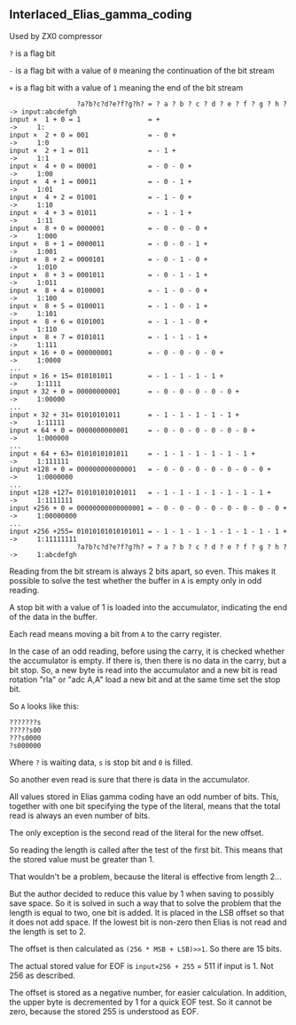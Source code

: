 ## Interlaced_Elias_gamma_coding

Used by ZX0 compressor

`?` is a flag bit

`-` is a flag bit with a value of `0` meaning the continuation of the bit stream

`+` is a flag bit with a value of `1` meaning the end of the bit stream


                     ?a?b?c?d?e?f?g?h? = ? a ? b ? c ? d ? e ? f ? g ? h ? -> input:abcdefgh
    input ×  1 + 0 = 1                 = +                                 ->     1:
    input ×  2 + 0 = 001               = - 0 +                             ->     1:0
    input ×  2 + 1 = 011               = - 1 +                             ->     1:1
    input ×  4 + 0 = 00001             = - 0 - 0 +                         ->     1:00
    input ×  4 + 1 = 00011             = - 0 - 1 +                         ->     1:01
    input ×  4 + 2 = 01001             = - 1 - 0 +                         ->     1:10
    input ×  4 + 3 = 01011             = - 1 - 1 +                         ->     1:11
    input ×  8 + 0 = 0000001           = - 0 - 0 - 0 +                     ->     1:000
    input ×  8 + 1 = 0000011           = - 0 - 0 - 1 +                     ->     1:001
    input ×  8 + 2 = 0000101           = - 0 - 1 - 0 +                     ->     1:010
    input ×  8 + 3 = 0001011           = - 0 - 1 - 1 +                     ->     1:011
    input ×  8 + 4 = 0100001           = - 1 - 0 - 0 +                     ->     1:100
    input ×  8 + 5 = 0100011           = - 1 - 0 - 1 +                     ->     1:101
    input ×  8 + 6 = 0101001           = - 1 - 1 - 0 +                     ->     1:110
    input ×  8 + 7 = 0101011           = - 1 - 1 - 1 +                     ->     1:111
    input × 16 + 0 = 000000001         = - 0 - 0 - 0 - 0 +                 ->     1:0000
    ...
    input × 16 + 15= 010101011         = - 1 - 1 - 1 - 1 +                 ->     1:1111
    input × 32 + 0 = 00000000001       = - 0 - 0 - 0 - 0 - 0 +             ->     1:00000
    ...
    input × 32 + 31= 01010101011       = - 1 - 1 - 1 - 1 - 1 +             ->     1:11111
    input × 64 + 0 = 0000000000001     = - 0 - 0 - 0 - 0 - 0 - 0 +         ->     1:000000
    ...
    input × 64 + 63= 0101010101011     = - 1 - 1 - 1 - 1 - 1 - 1 +         ->     1:111111
    input ×128 + 0 = 000000000000001   = - 0 - 0 - 0 - 0 - 0 - 0 - 0 +     ->     1:0000000
    ...
    input ×128 +127= 010101010101011   = - 1 - 1 - 1 - 1 - 1 - 1 - 1 +     ->     1:1111111
    input ×256 + 0 = 00000000000000001 = - 0 - 0 - 0 - 0 - 0 - 0 - 0 - 0 + ->     1:00000000
    ...
    input ×256 +255= 01010101010101011 = - 1 - 1 - 1 - 1 - 1 - 1 - 1 - 1 + ->     1:11111111
                     ?a?b?c?d?e?f?g?h? = ? a ? b ? c ? d ? e ? f ? g ? h ? ->     1:abcdefgh


Reading from the bit stream is always 2 bits apart, so even. This makes it possible to solve the test whether the buffer in `A` is empty only in odd reading.

A stop bit with a value of 1 is loaded into the accumulator, indicating the end of the data in the buffer.

Each read means moving a bit from `A` to the carry register.

In the case of an odd reading, before using the carry, it is checked whether the accumulator is empty.
If there is, then there is no data in the carry, but a bit stop.
So, a new byte is read into the accumulator and a new bit is read rotation "rla"  or "adc A,A" load a new bit and at the same time set the stop bit.

So `A` looks like this:
```
???????s
?????s00
???s0000
?s000000
```
Where `?` is waiting data, `s` is stop bit and `0` is filled.

So another even read is sure that there is data in the accumulator.

All values stored in Elias gamma coding have an odd number of bits.
This, together with one bit specifying the type of the literal, means that the total read is always an even number of bits.

The only exception is the second read of the literal for the new offset.

So reading the length is called after the test of the first bit. This means that the stored value must be greater than 1.

That wouldn't be a problem, because the literal is effective from length 2...

But the author decided to reduce this value by 1 when saving to possibly save space.
So it is solved in such a way that to solve the problem that the length is equal to two, one bit is added.
It is placed in the LSB offset so that it does not add space.
If the lowest bit is non-zero then Elias is not read and the length is set to 2.

The offset is then calculated as `(256 * MSB + LSB)>>1`. So there are 15 bits.

The actual stored value for EOF is `input×256 + 255` = 511 if input is 1. Not 256 as described.

The offset is stored as a negative number, for easier calculation.
In addition, the upper byte is decremented by 1 for a quick EOF test. So it cannot be zero, because the stored 255 is understood as EOF.

